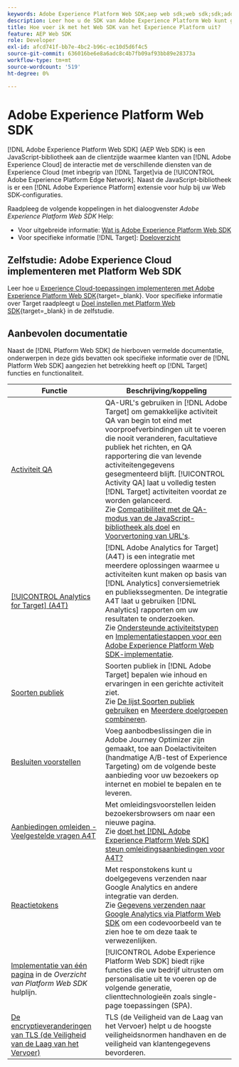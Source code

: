 ```yaml
---
keywords: Adobe Experience Platform Web SDK;aep web sdk;web sdk;sdk;adobe Experience cloud;platform edge network;adobe Experience platform edge network;edge network;aep edge network
description: Leer hoe u de SDK van Adobe Experience Platform Web kunt gebruiken om via het AEP Edge Network te communiceren met de verschillende services in de Adobe Experience Cloud.
title: Hoe voer ik met het Web SDK van het Experience Platform uit?
feature: AEP Web SDK
role: Developer
exl-id: afcd741f-bb7e-4bc2-b96c-ec10d5d6f4c5
source-git-commit: 636016be6e8a6adc8c4b7fb09af93bb89e28373a
workflow-type: tm+mt
source-wordcount: '519'
ht-degree: 0%

---
```


# Adobe Experience Platform Web SDK

[!DNL Adobe Experience Platform Web SDK] (AEP Web SDK) is een JavaScript-bibliotheek aan de clientzijde waarmee klanten van [!DNL Adobe Experience Cloud] de interactie met de verschillende diensten van de Experience Cloud (met inbegrip van [!DNL Target]via de [!UICONTROL Adobe Experience Platform Edge Network]. Naast de JavaScript-bibliotheek is er een [!DNL Adobe Experience Platform] extensie voor hulp bij uw Web SDK-configuraties.

Raadpleeg de volgende koppelingen in het dialoogvenster *Adobe Experience Platform Web SDK* Help:

* Voor uitgebreide informatie: [Wat is Adobe Experience Platform Web SDK](https://experienceleague.adobe.com/docs/experience-platform/edge/home.html)
* Voor specifieke informatie [!DNL Target]: [Doeloverzicht](https://experienceleague.adobe.com/docs/experience-platform/edge/personalization/adobe-target/target-overview.html)

## Zelfstudie: Adobe Experience Cloud implementeren met Platform Web SDK

Leer hoe u [Experience Cloud-toepassingen implementeren met Adobe Experience Platform Web SDK](https://experienceleague.adobe.com/docs/platform-learn/implement-web-sdk/overview.html){target=_blank}. Voor specifieke informatie over Target raadpleegt u [Doel instellen met Platform Web SDK](https://experienceleague.adobe.com/docs/platform-learn/implement-web-sdk/applications-setup/setup-target.html){target=_blank} in de zelfstudie.

## Aanbevolen documentatie

Naast de [!DNL Platform Web SDK] de hierboven vermelde documentatie, onderwerpen in deze gids bevatten ook specifieke informatie over de [!DNL Platform Web SDK] aangezien het betrekking heeft op [!DNL Target] functies en functionaliteit.

| Functie | Beschrijving/koppeling |
| --- | --- |
| [Activiteit QA](/help/c-activities/c-activity-qa/activity-qa.md) | QA-URL&#39;s gebruiken in [!DNL Adobe Target] om gemakkelijke activiteit QA van begin tot eind met voorproefverbindingen uit te voeren die nooit veranderen, facultatieve publiek het richten, en QA rapportering die van levende activiteitengegevens gesegmenteerd blijft. [!UICONTROL Activity QA] laat u volledig testen [!DNL Target] activiteiten voordat ze worden gelanceerd.<br>Zie [Compatibiliteit met de QA-modus van de JavaScript-bibliotheek als doel](/help/c-activities/c-activity-qa/activity-qa.md#compatibility) en [Voorvertoning van URL&#39;s](/help/c-activities/c-activity-qa/activity-qa.md#preview). |
| [[!UICONTROL Analytics for Target] (A4T)](/help/c-integrating-target-with-mac/a4t/a4t.md) | [!DNL Adobe Analytics for Target] (A4T) is een integratie met meerdere oplossingen waarmee u activiteiten kunt maken op basis van [!DNL Analytics] conversiemetriek en publiekssegmenten. De integratie A4T laat u gebruiken [!DNL Analytics] rapporten om uw resultaten te onderzoeken.<br>Zie [Ondersteunde activiteitstypen](/help/c-integrating-target-with-mac/a4t/a4t.md#section_F487896214BF4803AF78C552EF1669AA) en [Implementatiestappen voor een Adobe Experience Platform Web SDK-implementatie](/help/c-integrating-target-with-mac/a4t/a4timplementation.md#platform). |
| [Soorten publiek](/help/c-target/target.md) | Soorten publiek in [!DNL Adobe Target] bepalen wie inhoud en ervaringen in een gerichte activiteit ziet.<br>Zie [De lijst Soorten publiek gebruiken](/help/c-target/c-audiences/audiences.md#use-list) en [Meerdere doelgroepen combineren](/help/c-target/combining-multiple-audiences.md). |
| [Besluiten voorstellen](/help/c-integrating-target-with-mac/ajo/offer-decision.md) | Voeg aanbodbeslissingen die in Adobe Journey Optimizer zijn gemaakt, toe aan Doelactiviteiten (handmatige A/B-test of Experience Targeting) om de volgende beste aanbieding voor uw bezoekers op internet en mobiel te bepalen en te leveren. |
| [Aanbiedingen omleiden - Veelgestelde vragen A4T](/help/c-integrating-target-with-mac/a4t/r-a4t-faq/a4t-faq-redirect-offers.md) | Met omleidingsvoorstellen leiden bezoekersbrowsers om naar een nieuwe pagina.<br>Zie [doet het [!DNL Adobe Experience Platform Web SDK] steun omleidingsaanbiedingen voor A4T?](/help/c-integrating-target-with-mac/a4t/r-a4t-faq/a4t-faq-redirect-offers.md#platform) |
| [Reactietokens](/help/administrating-target/response-tokens.md) | Met responstokens kunt u doelgegevens verzenden naar Google Analytics en andere integratie van derden.<br>Zie [Gegevens verzenden naar Google Analytics via Platform Web SDK](/help/administrating-target/response-tokens.md#platform-web-sdk) om een codevoorbeeld van te zien hoe te om deze taak te verwezenlijken. |
| [Implementatie van één pagina](https://experienceleague.adobe.com/docs/experience-platform/edge/personalization/adobe-target/spa-implementation.html?lang=en) in de *Overzicht van Platform Web SDK* hulplijn. | [!UICONTROL Adobe Experience Platform Web SDK] biedt rijke functies die uw bedrijf uitrusten om personalisatie uit te voeren op de volgende generatie, clienttechnologieën zoals single-page toepassingen (SPA). |
| [De encryptieveranderingen van TLS (de Veiligheid van de Laag van het Vervoer)](/help/c-implementing-target/c-considerations-before-you-implement-target/tls-transport-layer-security-encryption.md) | TLS (de Veiligheid van de Laag van het Vervoer) helpt u de hoogste veiligheidsnormen handhaven en de veiligheid van klantengegevens bevorderen. |
